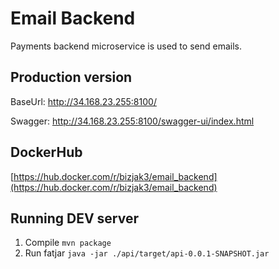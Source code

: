 # Email Backend

Payments backend microservice is used to send emails.

## Production version

BaseUrl: http://34.168.23.255:8100/

Swagger: http://34.168.23.255:8100/swagger-ui/index.html

## DockerHub

[https://hub.docker.com/r/bizjak3/email_backend](https://hub.docker.com/r/bizjak3/email_backend)

## Running DEV server
1. Compile `mvn package`
2. Run fatjar `java -jar ./api/target/api-0.0.1-SNAPSHOT.jar`
